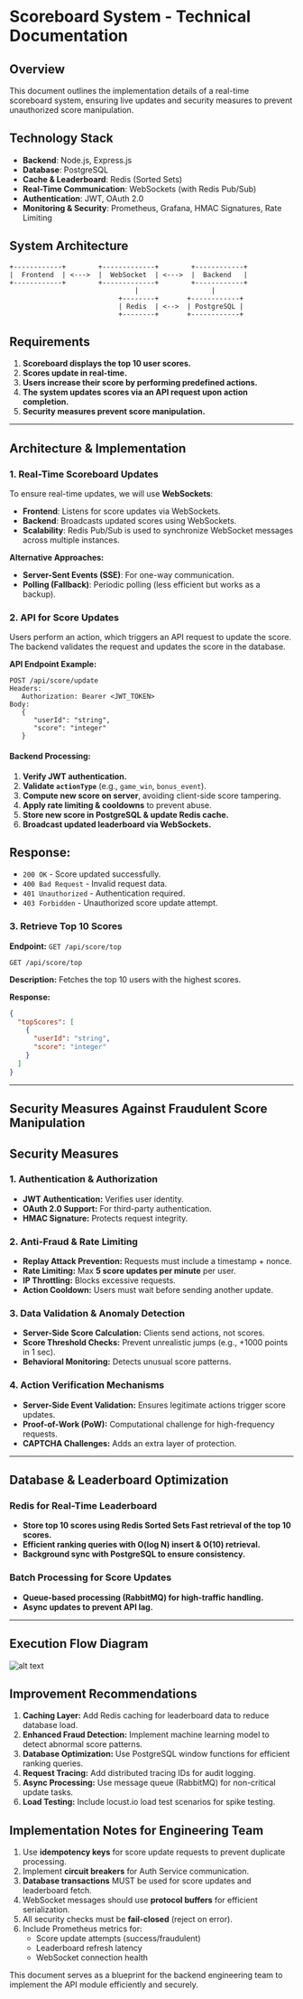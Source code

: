 # Scoreboard System - Technical Documentation

## Overview

This document outlines the implementation details of a real-time scoreboard system, ensuring live updates and security measures to prevent unauthorized score manipulation.

## Technology Stack

- **Backend**: Node.js, Express.js
- **Database**: PostgreSQL
- **Cache & Leaderboard**: Redis (Sorted Sets)
- **Real-Time Communication**: WebSockets (with Redis Pub/Sub)
- **Authentication**: JWT, OAuth 2.0
- **Monitoring & Security**: Prometheus, Grafana, HMAC Signatures, Rate Limiting

## System Architecture

```
+------------+        +-------------+        +------------+
|  Frontend  | <--->  |  WebSocket  | <--->  |  Backend   |
+------------+        +-------------+        +------------+
                               |                  |
                           +--------+       +------------+
                           | Redis  | <-->  | PostgreSQL |
                           +--------+       +------------+
```

## Requirements

1. **Scoreboard displays the top 10 user scores.**
2. **Scores update in real-time.**
3. **Users increase their score by performing predefined actions.**
4. **The system updates scores via an API request upon action completion.**
5. **Security measures prevent score manipulation.**

---

## Architecture & Implementation

### 1. Real-Time Scoreboard Updates

To ensure real-time updates, we will use **WebSockets**:

- **Frontend**: Listens for score updates via WebSockets.
- **Backend**: Broadcasts updated scores using WebSockets.
- **Scalability**: Redis Pub/Sub is used to synchronize WebSocket messages across multiple instances.

**Alternative Approaches:**

- **Server-Sent Events (SSE)**: For one-way communication.
- **Polling (Fallback)**: Periodic polling (less efficient but works as a backup).

### 2. API for Score Updates

Users perform an action, which triggers an API request to update the score. The backend validates the request and updates the score in the database.

**API Endpoint Example:**

```http
POST /api/score/update
Headers:
   Authorization: Bearer <JWT_TOKEN>
Body:
   {
      "userId": "string",
      "score": "integer"
   }
```

#### **Backend Processing:**

1. **Verify JWT authentication.**
2. **Validate `actionType`** (e.g., `game_win`, `bonus_event`).
3. **Compute new score on server**, avoiding client-side score tampering.
4. **Apply rate limiting & cooldowns** to prevent abuse.
5. **Store new score in PostgreSQL & update Redis cache.**
6. **Broadcast updated leaderboard via WebSockets.**

## **Response:**

- `200 OK` - Score updated successfully.
- `400 Bad Request` - Invalid request data.
- `401 Unauthorized` - Authentication required.
- `403 Forbidden` - Unauthorized score update attempt.

### 3. Retrieve Top 10 Scores

**Endpoint:** `GET /api/score/top`

```http
GET /api/score/top
```

**Description:** Fetches the top 10 users with the highest scores.

**Response:**

```json
{
  "topScores": [
    {
      "userId": "string",
      "score": "integer"
    }
  ]
}
```

---

## Security Measures Against Fraudulent Score Manipulation

## Security Measures

### 1. Authentication & Authorization

- **JWT Authentication:** Verifies user identity.
- **OAuth 2.0 Support:** For third-party authentication.
- **HMAC Signature:** Protects request integrity.

### 2. Anti-Fraud & Rate Limiting

- **Replay Attack Prevention:** Requests must include a timestamp + nonce.
- **Rate Limiting:** Max **5 score updates per minute** per user.
- **IP Throttling:** Blocks excessive requests.
- **Action Cooldown:** Users must wait before sending another update.

### 3. Data Validation & Anomaly Detection

- **Server-Side Score Calculation:** Clients send actions, not scores.
- **Score Threshold Checks:** Prevent unrealistic jumps (e.g., +1000 points in 1 sec).
- **Behavioral Monitoring:** Detects unusual score patterns.

### 4. Action Verification Mechanisms

- **Server-Side Event Validation:** Ensures legitimate actions trigger score updates.
- **Proof-of-Work (PoW):** Computational challenge for high-frequency requests.
- **CAPTCHA Challenges:** Adds an extra layer of protection.

---

## Database & Leaderboard Optimization

### **Redis for Real-Time Leaderboard**

- **Store top 10 scores using Redis Sorted Sets Fast retrieval of the top 10 scores.**
- **Efficient ranking queries with O(log N) insert & O(10) retrieval.**
- **Background sync with PostgreSQL to ensure consistency.**

### **Batch Processing for Score Updates**

- **Queue-based processing (RabbitMQ) for high-traffic handling.**
- **Async updates to prevent API lag.**

---

## Execution Flow Diagram

![alt text](Untitled.svg)

## Improvement Recommendations

1. **Caching Layer:** Add Redis caching for leaderboard data to reduce database load.
2. **Enhanced Fraud Detection:** Implement machine learning model to detect abnormal score patterns.
3. **Database Optimization:** Use PostgreSQL window functions for efficient ranking queries.
4. **Request Tracing:** Add distributed tracing IDs for audit logging.
5. **Async Processing:** Use message queue (RabbitMQ) for non-critical update tasks.
6. **Load Testing:** Include locust.io load test scenarios for spike testing.

## **Implementation Notes for Engineering Team**

1. Use **idempotency keys** for score update requests to prevent duplicate processing.
2. Implement **circuit breakers** for Auth Service communication.
3. **Database transactions** MUST be used for score updates and leaderboard fetch.
4. WebSocket messages should use **protocol buffers** for efficient serialization.
5. All security checks must be **fail-closed** (reject on error).
6. Include Prometheus metrics for:
   - Score update attempts (success/fraudulent)
   - Leaderboard refresh latency
   - WebSocket connection health

This document serves as a blueprint for the backend engineering team to implement the API module efficiently and securely.

